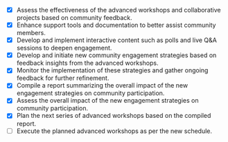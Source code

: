 - [x] Assess the effectiveness of the advanced workshops and collaborative projects based on community feedback.
- [x] Enhance support tools and documentation to better assist community members.
- [x] Develop and implement interactive content such as polls and live Q&A sessions to deepen engagement.
- [x] Develop and initiate new community engagement strategies based on feedback insights from the advanced workshops.
- [x] Monitor the implementation of these strategies and gather ongoing feedback for further refinement.
- [x] Compile a report summarizing the overall impact of the new engagement strategies on community participation.
- [x] Assess the overall impact of the new engagement strategies on community participation.
- [x] Plan the next series of advanced workshops based on the compiled report.
- [ ] Execute the planned advanced workshops as per the new schedule.